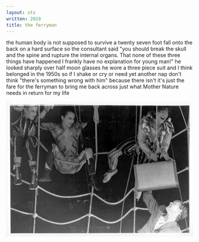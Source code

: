 ```yaml
---
layout: sts
written: 2019
title: the ferryman
---
```


<div class="poem">
the human body  
is not supposed to survive  
a twenty seven foot fall  
onto the back  
on a hard surface  
so the consultant said  
"you should break the skull  
and the spine and rupture  
the internal organs. That none  
of these three things have happened  
I frankly have no explanation for  
young man!"  
he looked sharply over  
half moon glasses  
he wore a three piece suit  
and I think belonged  
in the 1950s  
so if I shake or cry  
or need yet another nap  
don't think  
"there's something wrong with him"  
because there isn't  
it's just the fare for the ferryman  
to bring me back across  
just what Mother Nature needs  
in return  
for my life
</div>

![the fateful stunt](/assets/images/circus/suitcase.jpg "the fateful stunt")
